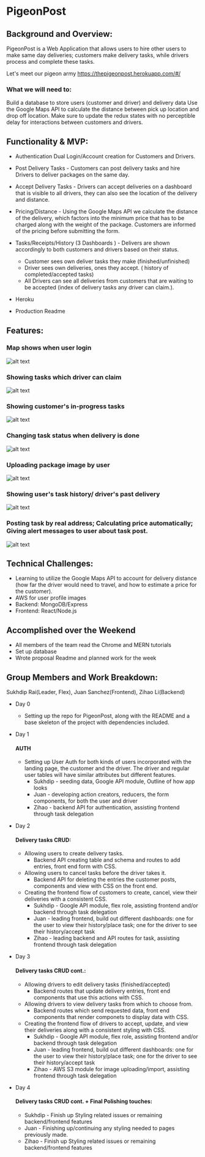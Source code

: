 # PigeonPost

## Background and Overview:
PigeonPost is a Web Application that allows users to hire other users to make same day deliveries; customers make delivery tasks, while drivers process and complete these tasks.

Let's meet our pigeon army https://thepigeonpost.herokuapp.com/#/

### What we will need to:
Build a database to store users (customer and driver) and delivery data
Use the Google Maps API to calculate the distance between pick up location and drop off location.
Make sure to update the redux states with no perceptible delay for interactions between customers and drivers.

## Functionality & MVP:

* Authentication Dual Login/Account creation for Customers and Drivers.

* Post Delivery Tasks -  Customers can post delivery tasks and hire Drivers to deliver packages on the same day.

* Accept Delivery Tasks  - Drivers can accept deliveries on a dashboard that is visible to all drivers, they can also see the location of the delivery and distance.

* Pricing/Distance - Using the Google Maps API we calculate the distance of the delivery, which factors into the minimum price that has to be charged along with the weight of the package. Customers are informed of the pricing before submitting the form.

* Tasks/Receipts/History (3 Dashboards ) - Delivers are shown accordingly to both customers and drivers based on their status.

  * Customer sees own deliver tasks they make (finished/unfinished)
  * Driver sees own deliveries, ones they accept. ( history of completed/accepted tasks)
  * All Drivers can see all deliveries from customers that are waiting to be accepted (index of delivery tasks any driver can claim.).

* Heroku
* Production Readme


## Features:


### Map shows when user login
![alt text](https://github.com/sukhdipsrai/pigeon_post/blob/main/frontend/src/images/map.gif)


### Showing tasks which driver can claim
![alt text](https://github.com/sukhdipsrai/pigeon_post/blob/main/frontend/src/images/claim.gif)


### Showing customer's in-progress tasks
![alt text](https://github.com/sukhdipsrai/pigeon_post/blob/main/frontend/src/images/progess.gif)


### Changing task status when delivery is done
![alt text](https://github.com/sukhdipsrai/pigeon_post/blob/main/frontend/src/images/status.gif)


### Uploading package image by user
![alt text](https://github.com/sukhdipsrai/pigeon_post/blob/main/frontend/src/images/upload.gif)


### Showing user's task history/ driver's past delivery
![alt text](https://github.com/sukhdipsrai/pigeon_post/blob/main/frontend/src/images/history.gif)


### Posting task by real address; Calculating price automatically; Giving alert messages to user about task post.
![alt text](https://github.com/sukhdipsrai/pigeon_post/blob/main/frontend/src/images/post.gif)


## Technical Challenges:

* Learning to utilize the Google Maps API to account for delivery distance (how far the driver would need to travel, and how to estimate a price for the customer).
* AWS for user profile images
* Backend: MongoDB/Express
* Frontend: React/Node.js


## Accomplished over the Weekend
* All members of the team read the Chrome and MERN tutorials
* Set up database
* Wrote proposal Readme and planned work for the week

## Group Members and Work Breakdown:
Sukhdip Rai(Leader, Flex), Juan Sanchez(Frontend), Zihao Li(Backend)

* Day 0 
  * Setting up the repo for PigeonPost, along with the README and a base skeleton of the project with dependencies included.

* Day 1
  #### AUTH
  * Setting up User Auth for both kinds of users incorporated with the landing page, the customer and the driver. The driver and  regular user tables will have similar attributes but different features.
    * Sukhdip - seeding data, Google API module, Outline of how app looks
    * Juan - developing action creators, reducers, the form components, for both the user and driver
    * Zihao - backend API for authentication, assisting frontend through task delegation

* Day 2
  #### Delivery tasks CRUD:
  * Allowing users to create delivery tasks.
    * Backend API creating table and schema and routes to add entries, front end form with CSS.
  * Allowing users to cancel tasks before the driver takes it.
    * Backend API for deleting the entries the customer posts, components and view with CSS on the front end.
  * Creating the frontend flow of customers to create, cancel, view their deliveries with a consistent CSS.
     * Sukhdip - Google API module, flex role, assisting frontend and/or backend through task delegation
     * Juan - leading frontend, build out different dashboards: one for the user to view their history/place task; one for the driver to see their history/accept task
     * Zihao - leading backend and API routes for task, assisting frontend through task delegation
     
* Day 3
  #### Delivery tasks CRUD cont.:
  * Allowing drivers to edit delivery tasks (finished/accepted)
    * Backend routes that update delivery entries, front end components that use this actions with CSS.
  * Allowing drivers to view delivery tasks from which to choose from.
    * Backend routes which send requested data, front end components that render componets to display data with CSS.
  * Creating the frontend flow of drivers to accept, update, and view their deliveries along with a consistent styling with CSS.
      * Sukhdip - Google API module, flex role, assisting frontend and/or backend through task delegation
     * Juan - leading frontend, build out different dashboards: one for the user to view their history/place task; one for the driver to see their history/accept task
     * Zihao - AWS S3 module for image uploading/import, assisting frontend through task delegation
     
* Day 4
  #### Delivery tasks CRUD cont. + Final Polishing touches:
  * Sukhdip - Finish up Styling related issues or remaining backend/frontend features
  * Juan - Finishing up/continuing any styling needed to pages previously made.
  * Zihao - Finish up Styling related issues or remaining backend/frontend features
